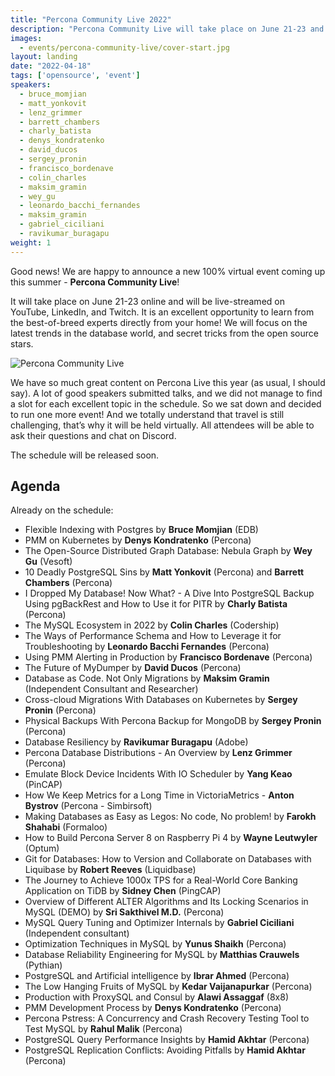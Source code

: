 ```yaml
---
title: "Percona Community Live 2022"
description: "Percona Community Live will take place on June 21-23 and will be live-streamed on YouTube, LinkedIn, and Twitch. It is an excellent opportunity to learn from the best-of-breed experts directly from your home!"
images:
  - events/percona-community-live/cover-start.jpg
layout: landing
date: "2022-04-18"
tags: ['opensource', 'event']
speakers:
  - bruce_momjian
  - matt_yonkovit
  - lenz_grimmer
  - barrett_chambers
  - charly_batista
  - denys_kondratenko
  - david_ducos
  - sergey_pronin
  - francisco_bordenave
  - colin_charles
  - maksim_gramin
  - wey_gu
  - leonardo_bacchi_fernandes
  - maksim_gramin
  - gabriel_ciciliani
  - ravikumar_buragapu
weight: 1
---
```


Good news! We are happy to announce a new 100% virtual event coming up this summer - **Percona Community Live**! 

It will take place on June 21-23 online and will be live-streamed on YouTube, LinkedIn, and Twitch. It is an excellent opportunity to learn from the best-of-breed experts directly from your home! We will focus on the latest trends in the database world, and secret tricks from the open source stars.

![Percona Community Live](events/percona-community-live/cover-start.jpg)

We have so much great content on Percona Live this year (as usual, I should say). A lot of good speakers submitted talks, and we did not manage to find a slot for each excellent topic in the schedule. So we sat down and decided to run one more event! And we totally understand that travel is still challenging, that’s why it will be held virtually. All attendees will be able to ask their questions and chat on Discord. 

The schedule will be released soon. 

## Agenda

Already on the schedule:

* Flexible Indexing with Postgres by **Bruce Momjian** (EDB)
* PMM on Kubernetes by **Denys Kondratenko** (Percona)
* The Open-Source Distributed Graph Database: Nebula Graph by **Wey Gu** (Vesoft)
* 10 Deadly PostgreSQL Sins by **Matt Yonkovit** (Percona) and **Barrett Chambers** (Percona)
* I Dropped My Database! Now What? - A Dive Into PostgreSQL Backup Using pgBackRest and How to Use it for PITR by **Charly Batista** (Percona)
* The MySQL Ecosystem in 2022 by **Colin Charles** (Codership)
* The Ways of Performance Schema and How to Leverage it for Troubleshooting by **Leonardo Bacchi Fernandes** (Percona)
* Using PMM Alerting in Production by **Francisco Bordenave** (Percona)
* The Future of MyDumper by **David Ducos** (Percona)
* Database as Code. Not Only Migrations by **Maksim Gramin** (Independent Consultant and Researcher)
* Cross-cloud Migrations With Databases on Kubernetes by **Sergey Pronin** (Percona)
* Physical Backups With Percona Backup for MongoDB by **Sergey Pronin** (Percona)
* Database Resiliency by **Ravikumar Buragapu** (Adobe) 
* Percona Database Distributions - An Overview by **Lenz Grimmer** (Percona)
* Emulate Block Device Incidents With IO Scheduler by **Yang Keao** (PinCAP)
* How We Keep Metrics for a Long Time in VictoriaMetrics - **Anton Bystrov** (Percona - Simbirsoft)
* Making Databases as Easy as Legos: No code, No problem! by **Farokh Shahabi** (Formaloo)
* How to Build Percona Server 8 on Raspberry Pi 4 by **Wayne Leutwyler** (Optum)
* Git for Databases: How to Version and Collaborate on Databases with Liquibase by **Robert Reeves** (Liquidbase)
* The Journey to Achieve 1000x TPS for a Real-World Core Banking Application on TiDB by **Sidney Chen** (PingCAP)
* Overview of Different ALTER Algorithms and Its Locking Scenarios in MySQL (DEMO) by **Sri Sakthivel M.D.** (Percona)
* MySQL Query Tuning and Optimizer Internals by **Gabriel Ciciliani** (Independent consultant)
* Optimization Techniques in MySQL by **Yunus Shaikh** (Percona)
* Database Reliability Engineering for MySQL by **Matthias Crauwels** (Pythian)
* PostgreSQL and Artificial intelligence by **Ibrar Ahmed** (Percona)
* The Low Hanging Fruits of MySQL by **Kedar Vaijanapurkar** (Percona)
* Production with ProxySQL and Consul by **Alawi Assaggaf** (8x8)
* PMM Development Process by **Denys Kondratenko** (Percona)
* Percona Pstress: A Concurrency and Crash Recovery Testing Tool to Test MySQL by **Rahul Malik** (Percona)
* PostgreSQL Query Performance Insights by **Hamid Akhtar** (Percona)
* PostgreSQL Replication Conflicts: Avoiding Pitfalls by **Hamid Akhtar** (Percona)

